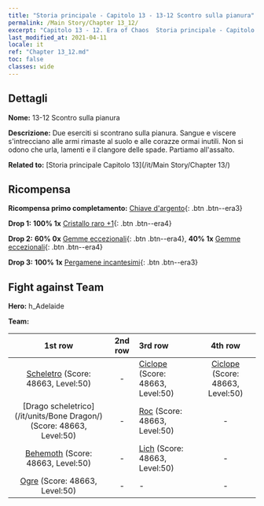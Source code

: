 ```yaml
---
title: "Storia principale - Capitolo 13 - 13-12 Scontro sulla pianura"
permalink: /Main Story/Chapter 13_12/
excerpt: "Capitolo 13 - 12. Era of Chaos  Storia principale - Capitolo 13_12. 13-12 Scontro sulla pianura"
last_modified_at: 2021-04-11
locale: it
ref: "Chapter 13_12.md"
toc: false
classes: wide
---
```


## Dettagli

 **Nome:** 13-12 Scontro sulla pianura

 **Descrizione:** Due eserciti si scontrano sulla pianura. Sangue e viscere s'intrecciano alle armi rimaste al suolo e alle corazze ormai inutili. Non si odono che urla, lamenti e il clangore delle spade. Partiamo all'assalto.

 **Related to:** [Storia principale Capitolo 13](/it/Main Story/Chapter 13/)

## Ricompensa

 **Ricompensa primo completamento:** [Chiave d'argento](/it/Items/con_693/){: .btn .btn--era3}

 **Drop 1:** **100% 1x** [Cristallo raro +1](/it/Items/mat_45/){: .btn .btn--era4}

 **Drop 2:** **60% 0x** [Gemme eccezionali](/it/Items/mat_37/){: .btn .btn--era4}, **40% 1x** [Gemme eccezionali](/it/Items/mat_37/){: .btn .btn--era4}

 **Drop 3:** **100% 1x** [Pergamene incantesimi](/it/Items/con_694/){: .btn .btn--era3}


## Fight against Team
 **Hero:** h_Adelaide

 **Team:**


  | 1st row | 2nd row | 3rd row | 4th row |
  |:----:|:----:|:----|:----:|
  | [Scheletro](/it/units/Skeleton/) (Score: 48663, Level:50)  | - | [Ciclope](/it/units/Cyclops/) (Score: 48663, Level:50)  | [Ciclope](/it/units/Cyclops/) (Score: 48663, Level:50)  |
  | [Drago scheletrico](/it/units/Bone Dragon/) (Score: 48663, Level:50)  | - | [Roc](/it/units/Roc/) (Score: 48663, Level:50)  | - |
  | [Behemoth](/it/units/Behemoth/) (Score: 48663, Level:50)  | - | [Lich](/it/units/Lich/) (Score: 48663, Level:50)  | - |
  | [Ogre](/it/units/Ogre/) (Score: 48663, Level:50)  | - | - | - |


